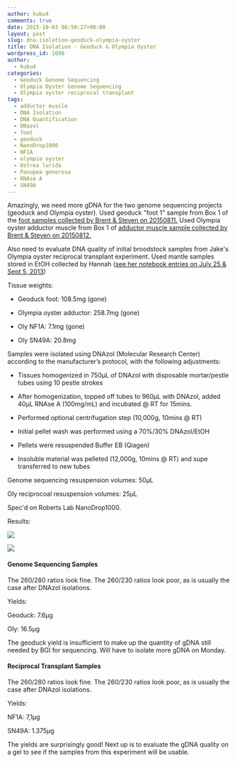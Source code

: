 ```yaml
---
author: kubu4
comments: true
date: 2015-10-03 06:50:27+00:00
layout: post
slug: dna-isolation-geoduck-olympia-oyster
title: DNA Isolation - Geoduck & Olympia Oyster
wordpress_id: 1698
author:
  - kubu4
categories:
  - Geoduck Genome Sequencing
  - Olympia Oyster Genome Sequencing
  - Olympia oyster reciprocal transplant
tags:
  - adductor muscle
  - DNA Isolation
  - DNA Quantification
  - DNazol
  - foot
  - geoduck
  - NanoDrop1000
  - NF1A
  - olympia oyster
  - Ostrea lurida
  - Panopea generosa
  - RNAse A
  - SN49A
---
```


Amazingly, we need more gDNA for the two genome sequencing projects (geoduck and Olympia oyster). Used geoduck "foot 1" sample from Box 1 of the [foot samples collected by Brent & Steven on 20150811.](https://onsnetwork.org/halfshell/2015/08/11/big-day-big-clam/) Used Olympia oyster adductor muscle from Box 1 of [adductor muscle sample collected by Brent & Steven on 20150812.](http://onsnetwork.org/halfshell/2015/08/12/another-day-another-species/)

Also need to evaluate DNA quality of initial broodstock samples from Jake's Olympia oyster reciprocal transplant experiment. Used mantle samples stored in EtOH collected by Hannah ([see her notebook entries on July 25 & Sept 5, 2013](https://genefish.wikispaces.com/Hannah's+notebook))

Tissue weights:




    
  * Geoduck foot: 108.5mg (gone)

    
  * Olympia oyster adductor: 258.7mg (gone)

    
  * Oly NF1A: 7.1mg (gone)

    
  * Oly SN49A: 20.8mg





Samples were isolated using DNAzol (Molecular Research Center) according to the manufacturer’s protocol, with the following adjustments:




    
  * Tissues homogenized in 750μL of DNAzol with disposable mortar/pestle tubes using 10 pestle strokes

    
  * After homogenization, topped off tubes to 960μL with DNAzol, added 40μL RNAse A (100mg/mL) and incubated @ RT for 15mins.

    
  * Performed optional centrifugation step (10,000g, 10mins @ RT)

    
  * Initial pellet wash was performed using a 70%/30% DNAzol/EtOH

    
  * Pellets were resuspended Buffer EB (Qiagen)

    
  * Insoluble material was pelleted (12,000g, 10mins @ RT) and supe transferred to new tubes





Genome sequencing resuspension volumes: 50μL

Oly reciprocoal resuspension volumes: 25μL

Spec'd on Roberts Lab NanoDrop1000.

Results:

[![](https://eagle.fish.washington.edu/Arabidopsis/20151002_gDNA_ODs.JPG)](http://eagle.fish.washington.edu/Arabidopsis/20151002_gDNA_ODs.JPG)

[![](https://eagle.fish.washington.edu/Arabidopsis/20151002_gDNA_plots.JPG)](http://eagle.fish.washington.edu/Arabidopsis/20151002_gDNA_plots.JPG)





#### Genome Sequencing Samples



The 260/280 ratios look fine. The 260/230 ratios look poor, as is usually the case after DNAzol isolations.

Yields:

Geoduck: 7.6μg

Oly: 16.5μg

The geoduck yield is insufficient to make up the quantity of gDNA still needed by BGI for sequencing. Will have to isolate more gDNA on Monday.





#### Reciprocal Transplant Samples



The 260/280 ratios look fine. The 260/230 ratios look poor, as is usually the case after DNAzol isolations.

Yields:

NF1A: 7,1μg

SN49A: 1.375μg

The yields are surprisingly good! Next up is to evaluate the gDNA quality on a gel to see if the samples from this experiment will be usable.
